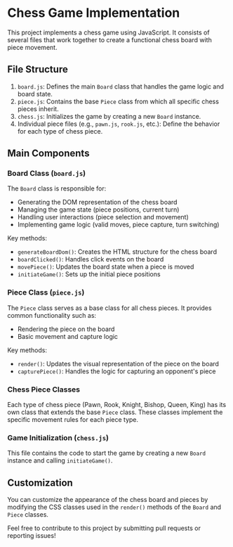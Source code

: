 # Chess Game Implementation

This project implements a chess game using JavaScript. It consists of several files that work together to create a functional chess board with piece movement.

## File Structure

1. `board.js`: Defines the main `Board` class that handles the game logic and board state.
2. `piece.js`: Contains the base `Piece` class from which all specific chess pieces inherit.
3. `chess.js`: Initializes the game by creating a new `Board` instance.
4. Individual piece files (e.g., `pawn.js`, `rook.js`, etc.): Define the behavior for each type of chess piece.

## Main Components

### Board Class (`board.js`)

The `Board` class is responsible for:
- Generating the DOM representation of the chess board
- Managing the game state (piece positions, current turn)
- Handling user interactions (piece selection and movement)
- Implementing game logic (valid moves, piece capture, turn switching)

Key methods:
- `generateBoardDom()`: Creates the HTML structure for the chess board
- `boardClicked()`: Handles click events on the board
- `movePiece()`: Updates the board state when a piece is moved
- `initiateGame()`: Sets up the initial piece positions

### Piece Class (`piece.js`)

The `Piece` class serves as a base class for all chess pieces. It provides common functionality such as:
- Rendering the piece on the board
- Basic movement and capture logic

Key methods:
- `render()`: Updates the visual representation of the piece on the board
- `capturePiece()`: Handles the logic for capturing an opponent's piece

### Chess Piece Classes

Each type of chess piece (Pawn, Rook, Knight, Bishop, Queen, King) has its own class that extends the base `Piece` class. These classes implement the specific movement rules for each piece type.

### Game Initialization (`chess.js`)

This file contains the code to start the game by creating a new `Board` instance and calling `initiateGame()`.


## Customization

You can customize the appearance of the chess board and pieces by modifying the CSS classes used in the `render()` methods of the `Board` and `Piece` classes.



Feel free to contribute to this project by submitting pull requests or reporting issues!
